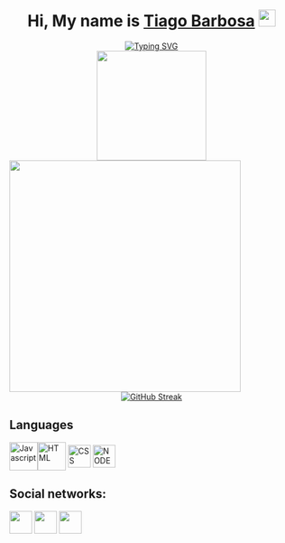 <div align='center'>
  <h1>
     Hi, My name is <a href="https://www.linkedin.com/in/tiagolimabarbosa/">Tiago Barbosa</a> <img src="https://media.giphy.com/media/hvRJCLFzcasrR4ia7z/giphy.gif" width="30" >
  </h1>
</div>
<div align="center">
 <a href="https://git.io/typing-svg"><img src="https://readme-typing-svg.demolab.com?font=Fira+Code&size=18&duration=4000&pause=500&color=13BEC8&width=470&lines=Student+of+Analysis+and+systems+development;Currently+I+am+studying+Javascript%2C+Nodejs%2C;React%2C+Angular%2C+Html%2C+Css%2C+Bootstrap;I+am+looking+for+an+internship+opportunity." alt="Typing SVG" /></a>
  </div>

<div align="center">
  <div align='center'>
  <img height="194px" src="https://github-readme-stats.vercel.app/api?username=tiagobarbosa88&show_icons=true&theme=react&include_all_commits=true&count_private=true"/>
  <img align="left" height="410px" src="https://github-readme-stats.vercel.app/api/top-langs/?username=tiagobarbosa88&langs_count=8&theme=react&hide_border=true">
</div>
  
  <div align = "center">
  
  
  [![GitHub Streak](http://github-readme-streak-stats.herokuapp.com?user=tiagobarbosa88&theme=react)](https://git.io/streak-stats)
  
</div>
</div>
  
  
  


## Languages
  <div> 
 <img alt="Javascript" align="center" height="50" width="50" src="https://user-images.githubusercontent.com/93397497/173885947-7c1a5086-9675-49e5-847b-ca8e78a7f622.png"><img alt="HTML" align="center"  height="50" width="50" src="https://user-images.githubusercontent.com/93397497/173886271-6b2e6173-f3eb-408a-9b5f-fe5d21ca43df.png"> <img alt="CSS" align="center"  height="40" width="40" src="https://user-images.githubusercontent.com/93397497/173884867-333a8ece-c6d0-4bbd-b96b-a7f5e0da8d6c.png"> <img alt="NODEJS" align="center"  height="40" width="40" src="https://cdn-icons-png.flaticon.com/512/919/919825.png">
  </div> 
  
  ## Social networks:
  <div>
<a align="center" href = "mailto:sombr43@gmail.com"><img width="40" height="40"  src="https://cdn-icons-png.flaticon.com/512/552/552486.png" target="_blank"></a>       <a href="https://www.linkedin.com/in/tiagolimabarbosa/" target="_blank"><img width="40" height="40" src="https://user-images.githubusercontent.com/93397497/173881361-44ebc3a1-211a-4550-a44a-73a7438bd1b7.png" target="_blank"></a>   <a href="#" target="_blank"><img width="40" height="40" src="https://user-images.githubusercontent.com/93397497/173899426-9a6e8a5c-06db-4507-a3d7-eec6e64eaf35.png" target="_blank"></a>     
       

 </div>
 
 
